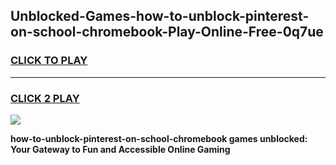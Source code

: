 
## Unblocked-Games-how-to-unblock-pinterest-on-school-chromebook-Play-Online-Free-0q7ue
<h3>
<a href="https://premium76.site?title=how-to-unblock-pinterest-on-school-chromebook&ref=26A">CLICK TO PLAY</a></h3>
<hr>

<h3>
<a href="https://premium76.site?title=how-to-unblock-pinterest-on-school-chromebook&ref=26A">CLICK 2 PLAY</a>
  
</h3>

<a href="https://premium76.site?title=how-to-unblock-pinterest-on-school-chromebook&ref=26A"><img src="https://clearcache.store/games.png"></a>


**how-to-unblock-pinterest-on-school-chromebook games unblocked: Your Gateway to Fun and Accessible Online Gaming**
